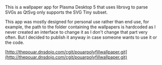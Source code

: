 This is a wallpaper app for Plasma Desktop 5 that uses librsvg to parse SVGs as QtSvg only supports the SVG Tiny subset.

This app was mostly designed for personal use rather than end use, for example, the path to the folder containing the wallpapers is hardcoded as I never created an interface to change it as I don't change that part very often. But I decided to publish it anyway in case someone wants to use it or the code.

[http://thepouar.dnsdojo.com/cgit/pouarpolyfillwallpaper.git](http://thepouar.dnsdojo.com/cgit/pouarpolyfillwallpaper.git)